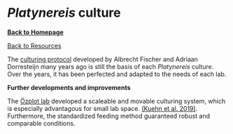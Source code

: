 # *Platynereis* culture
[**Back to Homepage**](index.md)

[Back to Resources](resources.md)


The [culturing protocol](https://github.com/platynereis/resources/blob/main/Fischer-Dorrenstejn_Culture_Instructions.txt) developed by Albrecht Fischer and Adriaan Dorresteijn many years ago is still the basis of each *Platynereis* culture. Over the years, it has been perfected and adapted to the needs of each lab. 


**Further developments and improvements**

The [Özplot lab](labs.md) developed a scaleable and movable culturing system, which is especially advantagous for small lab space. [(Kuehn et al. 2019)](https://journals.plos.org/plosone/article?id=10.1371/journal.pone.0226156). Furthermore, the standardized feeding method guaranteed robust and comparable conditions. 
